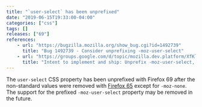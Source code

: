 ```yaml
---
title: "`user-select` has been unprefixed"
date: "2019-06-15T19:33:00-04:00"
categories: ["css"]
tags: []
releases: ["69"]
references:
    - url: "https://bugzilla.mozilla.org/show_bug.cgi?id=1492739"
      title: "Bug 1492739 - Consider unprefixing -moz-user-select"
    - url: "https://groups.google.com/d/topic/mozilla.dev.platform/XfKl9Jt7ZQ8/discussion"
      title: "Intent to implement and ship: Unprefix -moz-user-select, unship mozilla-specific values."
---
```

The `user-select` CSS property has been unprefixed with Firefox 69 after the non-standard values were removed with [Firefox 65](https://www.fxsitecompat.dev/en-CA/docs/2018/non-standard-moz-user-select-values-have-been-removed/) except for `-moz-none`. The support for the prefixed `-moz-user-select` property may be removed in the future.

